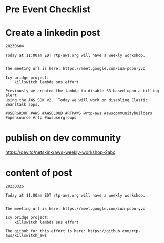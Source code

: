 # Pre Event Checklist

# Create a linkedin post

```
20230604

Today at 11:00am EDT rtp-aws.org will have a weekly workshop.  


The meeting url is here: https://meet.google.com/iua-pqbn-yvq

Icy bridge project:
    killswitch lambda sns effort

Previously we created the lambda to disable S3 based upon a billing alert
using the AWS SDK v2.  Today we will work on disabling Elastic Beanstalk apps.

#USERGROUP #AWS #AWSCLOUD #RTPAWS @rtp-aws #awscommunitybuilders #opensource #rtp #awsusergroups
```

# publish on dev community

https://dev.to/netskink/aws-weekly-workshop-2abc


# content of post

```
20230326

Today at 11:00am EDT rtp-aws.org will have a weekly workshop.


The meeting url is here: https://meet.google.com/iua-pqbn-yvq

Icy bridge project:
    killswitch lambda sns effort

The github for this effort is here: https://github.com/rtp-aws/killswitch_aws
```

